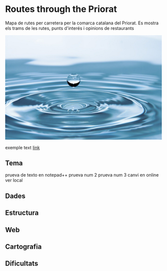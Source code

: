 # Routes through the Priorat
Mapa de rutes per carretera per la comarca catalana del Priorat. Es mostra els trams de les rutes, punts d'interés i opinions de restaurants

![foto](./agua.jpg)

exemple text [link](http://www.urv.cat)

## Tema
prueva de texto en notepad++
prueva num 2
prueva num 3
canvi en online ver local
## Dades

## Estructura

## Web

## Cartografia

## Dificultats
